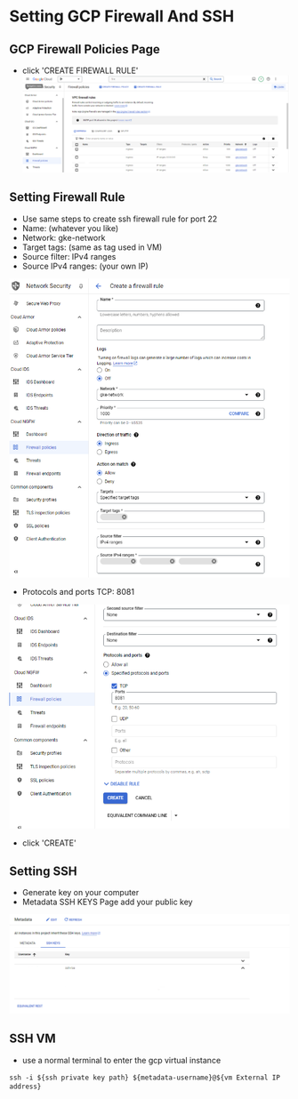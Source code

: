 # Setting GCP Firewall And SSH

## GCP Firewall Policies Page

- click 'CREATE FIREWALL RULE'
![image](https://github.com/yuhexiong/deploy-flink-gcp/blob/main/image/006_firewall_policies_page.png)

## Setting Firewall Rule

- Use same steps to create ssh firewall rule for port 22
- Name: (whatever you like)
- Network: gke-network
- Target tags: (same as tag used in VM)
- Source filter: IPv4 ranges
- Source IPv4 ranges: (your own IP)

![image](https://github.com/yuhexiong/deploy-flink-gcp/blob/main/image/007_create_firewall_rule_page_v2.png)

- Protocols and ports TCP: 8081

![image](https://github.com/yuhexiong/deploy-flink-gcp/blob/main/image/008_create_firewall_rule_page_port.png)

- click 'CREATE'

## Setting SSH

- Generate key on your computer
- Metadata SSH KEYS Page add your public key

![image](https://github.com/yuhexiong/deploy-flink-gcp/blob/main/image/009_metadata_ssh_keys_v2.png)

## SSH VM

- use a normal terminal to enter the gcp virtual instance
```
ssh -i ${ssh private key path} ${metadata-username}@${vm External IP address}
```